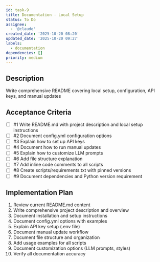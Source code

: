 ```yaml
---
id: task-9
title: Documentation - Local Setup
status: To Do
assignee:
  - '@claude'
created_date: '2025-10-20 08:20'
updated_date: '2025-10-20 09:27'
labels:
  - documentation
dependencies: []
priority: medium
---
```


## Description

<!-- SECTION:DESCRIPTION:BEGIN -->
Write comprehensive README covering local setup, configuration, API keys, and manual updates
<!-- SECTION:DESCRIPTION:END -->

## Acceptance Criteria
<!-- AC:BEGIN -->
- [ ] #1 Write README.md with project description and local setup instructions
- [ ] #2 Document config.yml configuration options
- [ ] #3 Explain how to set up API keys
- [ ] #4 Document how to run manual updates
- [ ] #5 Explain how to customize LLM prompts
- [ ] #6 Add file structure explanation
- [ ] #7 Add inline code comments to all scripts
- [ ] #8 Create scripts/requirements.txt with pinned versions
- [ ] #9 Document dependencies and Python version requirement
<!-- AC:END -->

## Implementation Plan

<!-- SECTION:PLAN:BEGIN -->
1. Review current README.md content
2. Write comprehensive project description and overview
3. Document installation and setup instructions
4. Document config.yml options with examples
5. Explain API key setup (.env file)
6. Document manual update workflow
7. Document file structure and organization
8. Add usage examples for all scripts
9. Document customization options (LLM prompts, styles)
10. Verify all documentation accuracy
<!-- SECTION:PLAN:END -->
